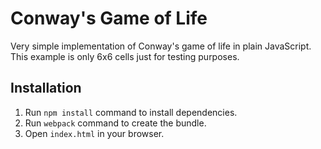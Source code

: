 # Conway's Game of Life
Very simple implementation of Conway's game of life in plain JavaScript. This example is only 6x6 cells just for testing purposes.

## Installation

1. Run `npm install` command to install dependencies.
2. Run `webpack` command to create the bundle.
3. Open `index.html` in your browser.
